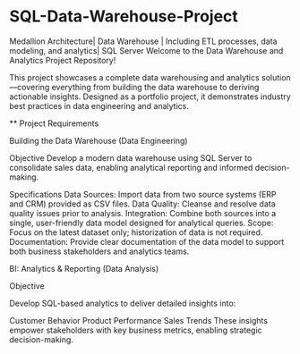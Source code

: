 # SQL-Data-Warehouse-Project
Medallion Architecture| Data Warehouse | Including ETL processes, data modeling, and analytics| SQL Server
Welcome to the Data Warehouse and Analytics Project Repository!

This project showcases a complete data warehousing and analytics solution—covering everything from building the data warehouse to deriving actionable insights. Designed as a portfolio project, it demonstrates industry best practices in data engineering and analytics.

** Project Requirements

Building the Data Warehouse (Data Engineering)

Objective
Develop a modern data warehouse using SQL Server to consolidate sales data, enabling analytical reporting and informed decision-making.

Specifications
Data Sources: Import data from two source systems (ERP and CRM) provided as CSV files.
Data Quality: Cleanse and resolve data quality issues prior to analysis.
Integration: Combine both sources into a single, user-friendly data model designed for analytical queries.
Scope: Focus on the latest dataset only; historization of data is not required.
Documentation: Provide clear documentation of the data model to support both business stakeholders and analytics teams.

BI: Analytics & Reporting (Data Analysis)

Objective

Develop SQL-based analytics to deliver detailed insights into:

Customer Behavior
Product Performance
Sales Trends
These insights empower stakeholders with key business metrics, enabling strategic decision-making.

